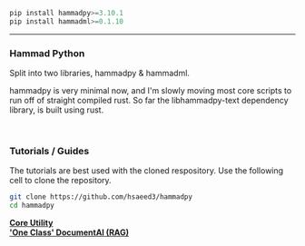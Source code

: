 ```python
pip install hammadpy>=3.10.1
pip install hammadml>=0.1.10
```

---

### Hammad Python

Split into two libraries, hammadpy & hammadml.

hammadpy is very minimal now, and I'm slowly moving most core scripts to run off of straight compiled rust. So far the libhammadpy-text dependency library, is built using rust.

<br>

### Tutorials / Guides

The tutorials are best used with the cloned respository. Use the following cell to clone the repository.
```bash
git clone https://github.com/hsaeed3/hammadpy
cd hammadpy
```

[**Core Utility**](https://github.com/hsaeed3/hammadpy/blob/main/tutorials/core-hammadpy/hammadpy.md)<br>
[**'One Class' DocumentAI (RAG)**](https://github.com/hsaeed3/hammadpy/blob/main/tutorials/documentai/documentai.md)
